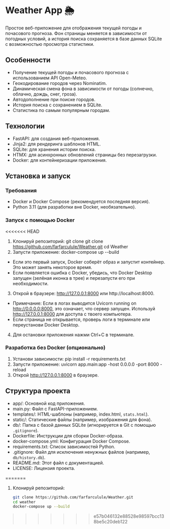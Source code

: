 # Weather App 🌦️

Простое веб-приложение для отображения текущей погоды и почасового прогноза. Фон страницы меняется в зависимости от погодных условий, а история поиска сохраняется в базе данных SQLite с возможностью просмотра статистики.

## Особенности

- Получение текущей погоды и почасового прогноза с использованием API Open-Meteo.
- Геокодирование городов через Nominatim.
- Динамическая смена фона в зависимости от погоды (солнечно, облачно, дождь, снег, гроза).
- Автодополнение при поиске городов.
- История поиска с сохранением в SQLite.
- Статистика по самым популярным городам.

## Технологии

- FastAPI: для создания веб-приложения.
- Jinja2: для рендеринга шаблонов HTML.
- SQLite: для хранения истории поиска.
- HTMX: для асинхронных обновлений страницы без перезагрузки.
- Docker: для контейнеризации приложения.

## Установка и запуск

### Требования

- Docker и Docker Compose (рекомендуется последняя версия).
- Python 3.11 (для разработки вне Docker, необязательно).

### Запуск с помощью Docker

<<<<<<< HEAD
1. Клонируй репозиторий: 
   git clone git clone https://github.com/farfarculule/Weather.git
   cd Weather
2. Запусти приложение:
   docker-compose up --build
- Если это первый запуск, Docker соберёт образ и запустит контейнер. Это может занять некоторое время.
- Если появляется ошибка с Docker, убедись, что Docker Desktop запущен (зелёная иконка в трее) и перезапусти его при необходимости.

3. Открой в браузере: http://127.0.0.1:8000 или http://localhost:8000.
- Примечание: Если в логах выводится Uvicorn running on http://0.0.0.0:8000, это означает, что сервер запущен. Используй http://127.0.0.1:8000 для доступа с твоего компьютера.
- Если страница не открывается, проверь логи в терминале или переустанови Docker Desktop.

4. Для остановки приложения нажми Ctrl+C в терминале.

### Разработка без Docker (опционально)

1. Установи зависимости:
   pip install -r requirements.txt
2. Запусти приложение:
   uvicorn app.main:app -host 0.0.0.0 -port 8000 -reload 
3. Открой http://127.0.0.1:8000 в браузере.

## Структура проекта

- app/: Основной код приложения.
- main.py: Файл с FastAPI-приложением.
- templates/: HTML-шаблоны (например, index.html, `stats.html`).
- static/: Статические файлы (например, изображения для фона).
- db/: Папка с базой данных SQLite (игнорируется в Git с помощью `.gitignore`).
- Dockerfile: Инструкции для сборки Docker-образа.
- docker-compose.yml: Конфигурация Docker Compose.
- requirements.txt: Список зависимостей Python.
- .gitignore: Файл для исключения ненужных файлов (например, `db/history.db`).
- README.md: Этот файл с документацией.
- LICENSE: Лицензия проекта.

=======
1. Клонируй репозиторий:
   ```bash
   git clone https://github.com/farfarculule/Weather.git
   cd weather
   docker-compose up --build
>>>>>>> e57b046132e88528e98597bcc138be5c20deb122
